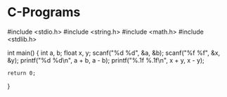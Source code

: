 # C-Programs
#include <stdio.h>
#include <string.h>
#include <math.h>
#include <stdlib.h>

int main()
{
	 int a, b;
    float x, y;
    scanf("%d %d", &a, &b);
    scanf("%f %f", &x, &y);
    printf("%d %d\n", a + b, a - b);
   printf("%.1f %.1f\n", x + y, x - y);

    return 0;
}
